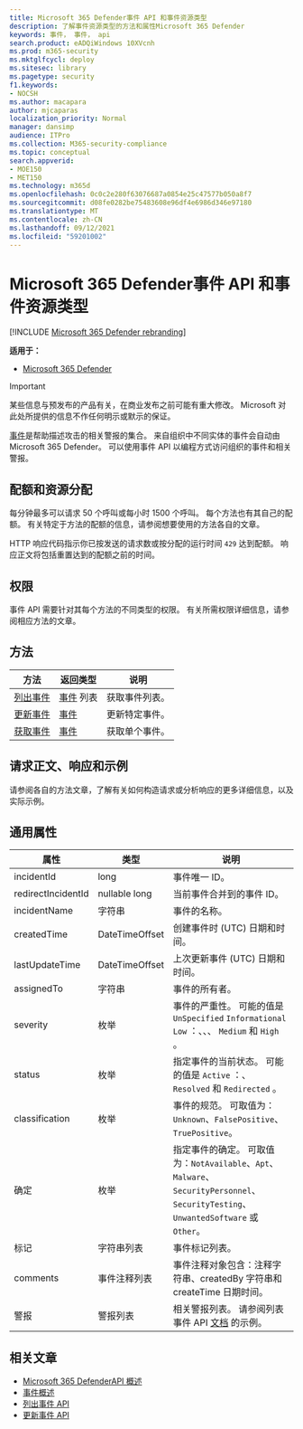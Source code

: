 ```yaml
---
title: Microsoft 365 Defender事件 API 和事件资源类型
description: 了解事件资源类型的方法和属性Microsoft 365 Defender
keywords: 事件， 事件， api
search.product: eADQiWindows 10XVcnh
ms.prod: m365-security
ms.mktglfcycl: deploy
ms.sitesec: library
ms.pagetype: security
f1.keywords:
- NOCSH
ms.author: macapara
author: mjcaparas
localization_priority: Normal
manager: dansimp
audience: ITPro
ms.collection: M365-security-compliance
ms.topic: conceptual
search.appverid:
- MOE150
- MET150
ms.technology: m365d
ms.openlocfilehash: 0c0c2e280f63076687a0854e25c47577b050a8f7
ms.sourcegitcommit: d08fe0282be75483608e96df4e6986d346e97180
ms.translationtype: MT
ms.contentlocale: zh-CN
ms.lasthandoff: 09/12/2021
ms.locfileid: "59201002"
---
```

# <a name="microsoft-365-defender-incidents-api-and-the-incidents-resource-type"></a>Microsoft 365 Defender事件 API 和事件资源类型

[!INCLUDE [Microsoft 365 Defender rebranding](../includes/microsoft-defender.md)]

**适用于：**

- [Microsoft 365 Defender](https://go.microsoft.com/fwlink/?linkid=2118804)

> [!IMPORTANT]
> 某些信息与预发布的产品有关，在商业发布之前可能有重大修改。 Microsoft 对此处所提供的信息不作任何明示或默示的保证。

[事件](incidents-overview.md)是帮助描述攻击的相关警报的集合。 来自组织中不同实体的事件会自动由Microsoft 365 Defender。 可以使用事件 API 以编程方式访问组织的事件和相关警报。

## <a name="quotas-and-resource-allocation"></a>配额和资源分配

每分钟最多可以请求 50 个呼叫或每小时 1500 个呼叫。 每个方法也有其自己的配额。 有关特定于方法的配额的信息，请参阅想要使用的方法各自的文章。

HTTP 响应代码指示你已按发送的请求数或按分配的运行时间 `429` 达到配额。 响应正文将包括重置达到的配额之前的时间。

## <a name="permissions"></a>权限

事件 API 需要针对其每个方法的不同类型的权限。 有关所需权限详细信息，请参阅相应方法的文章。

## <a name="methods"></a>方法

方法 | 返回类型 | 说明
-|-|-
[列出事件](api-list-incidents.md) | [事件](api-incident.md) 列表 | 获取事件列表。
[更新事件](api-update-incidents.md) | [事件](api-incident.md) | 更新特定事件。
[获取事件](api-get-incident.md) | [事件](api-incident.md) | 获取单个事件。

## <a name="request-body-response-and-examples"></a>请求正文、响应和示例

请参阅各自的方法文章，了解有关如何构造请求或分析响应的更多详细信息，以及实际示例。

## <a name="common-properties"></a>通用属性

属性 | 类型 | 说明
-|-|-
incidentId | long | 事件唯一 ID。
redirectIncidentId | nullable long | 当前事件合并到的事件 ID。
incidentName | 字符串 | 事件的名称。
createdTime | DateTimeOffset | 创建事件时 (UTC) 日期和时间。
lastUpdateTime | DateTimeOffset | 上次更新事件 (UTC) 日期和时间。
assignedTo | 字符串 | 事件的所有者。
severity | 枚举 | 事件的严重性。 可能的值是 ```UnSpecified``` ```Informational``` ```Low``` ：、、、 ```Medium``` 和 ```High``` 。
status | 枚举 | 指定事件的当前状态。 可能的值是 ```Active``` ：、 ```Resolved``` 和 ```Redirected``` 。
classification | 枚举 | 事件的规范。 可取值为：```Unknown```、```FalsePositive```、```TruePositive```。
确定 | 枚举 | 指定事件的确定。 可取值为：```NotAvailable```、```Apt```、```Malware```、```SecurityPersonnel```、```SecurityTesting```、```UnwantedSoftware``` 或 ```Other```。
标记 | 字符串列表 | 事件标记列表。
comments | 事件注释列表 | 事件注释对象包含：注释字符串、createdBy 字符串和 createTime 日期时间。
警报 | 警报列表 | 相关警报列表。 请参阅列表事件 API [文档](api-list-incidents.md) 的示例。

## <a name="related-articles"></a>相关文章

- [Microsoft 365 DefenderAPI 概述](api-overview.md)
- [事件概述](incidents-overview.md)
- [列出事件 API](api-list-incidents.md)
- [更新事件 API](api-update-incidents.md)
